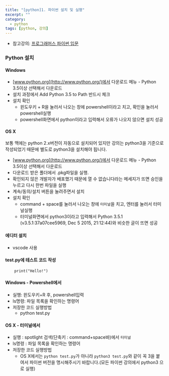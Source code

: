 ```yaml
---
title: "[python]1. 파이썬 설치 및 실행"
excerpt: ""
category:
  - python
tags: [python, 강의]
---
```


- 참고강의: [프로그래머스 파이썬 입문](https://programmers.co.kr/learn/courses/2)

### Python 설치

#### **Windows**

- [www.python.org](http://www.python.org/)에서 다운로드 메뉴 - Python 3.5이상 선택해서 다운로드
- 설치 과정에서 Add Python 3.5 to Path 반드시 체크
- 설치 확인
  - 윈도우키 + R을 눌러서 나오는 창에 powershell이라고 치고, 확인을 눌러서 powershell실행
  - powershell화면에서 python이라고 입력해서 오류가 나오지 않으면 설치 성공

#### **OS X**

보통 맥에는 python 2.x버전이 자동으로 설치되어 있지만 강의는 python3을 기준으로 작성되었기 때문에 별도로 python3을 설치해야 됩니다.

- [www.python.org](http://www.python.org/)에서 다운로드 메뉴 - Python 3.5이상 선택해서 다운로드
- 다운로드 받은 폴더에서 .pkg파일을 실행.
- 확인되지 않은 개발자가 배포했기 때문에 열 수 없습니다라는 메세지가 뜨면 승인을 누르고 다시 한번 파일을 실행
- 계속/동의/설치 버튼을 눌려주면서 설치
- 설치 확인
  - command + space를 눌러서 나오는 창에 `터미널`을 치고, 엔터를 눌러서 터미널실행
  - 터미널화면에서 python3이라고 입력해서 Python 3.5.1 (v3.5.1:37a07cee5969, Dec 5 2015, 21:12:44)와 비슷한 글이 뜨면 성공

#### 에디터 설치

- vscode 사용

#### test.py에 테스트 코드 작성

```
    print("Hello!")
```

#### Windows - Powershell에서

- 실행: 윈도우키+R 후, powershell입력
- ls명령: 파일 목록을 확인하는 명령어
- 저장한 코드 실행방법
  - python test.py

#### OS X - 터미널에서

- 실행 : spotlight 검색(단축키 : command+space바)에서 `터미널`
- ls명령 : 파일 목록을 확인하는 명령어
- 저장한 코드 실행방법
  - OS X에서는 `python test.py`가 아니라 `python3 test.py`와 같이 꼭 3을 붙여서 파이썬 버전을 명시해주시기 바랍니다.(모든 파이썬 강의에서 python3 으로 실행)